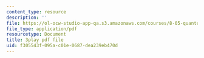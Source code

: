 ```yaml
---
content_type: resource
description: ''
file: https://ol-ocw-studio-app-qa.s3.amazonaws.com/courses/8-05-quantum-physics-ii-fall-2013/f305543f095ac01e0687dea239eb470d_8rAQBnhbjms.pdf
file_type: application/pdf
resourcetype: Document
title: 3play pdf file
uid: f305543f-095a-c01e-0687-dea239eb470d
---
```

